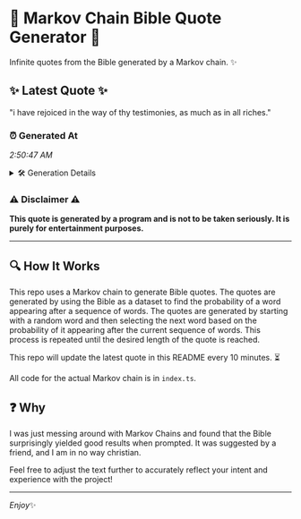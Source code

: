 # 📖 Markov Chain Bible Quote Generator 📖

Infinite quotes from the Bible generated by a Markov chain. ✨

## ✨ Latest Quote ✨
"i have rejoiced in the way of thy testimonies, as much as in all riches."

### ⏰ Generated At
*2:50:47 AM*

<details>
    <summary>🛠️ Generation Details</summary>
    <p>
        <strong>🌱 Seed:</strong> i<br>
        <strong>🔄 Iterations:</strong> 14<br>
        <strong>📜 Context History:</strong><br>[ i ]: have<br>[ i, have ]: rejoiced<br>[ i, have, rejoiced ]: in<br>[ i, have, rejoiced, in ]: the<br>[ i, have, rejoiced, in, the ]: way<br>[ i, have, rejoiced, in, the, way ]: of<br>[ have, rejoiced, in, the, way, of ]: thy<br>[ rejoiced, in, the, way, of, thy ]: testimonies,<br>[ in, the, way, of, thy, testimonies, ]: as<br>[ the, way, of, thy, testimonies,, as ]: much<br>[ way, of, thy, testimonies,, as, much ]: as<br>[ of, thy, testimonies,, as, much, as ]: in<br>[ thy, testimonies,, as, much, as, in ]: all<br>[ testimonies,, as, much, as, in, all ]: riches.<br>
    </p>
</details>

### ⚠️ Disclaimer ⚠️
**This quote is generated by a program and is not to be taken seriously. It is purely for entertainment purposes.**

---

## 🔍 How It Works

This repo uses a Markov chain to generate Bible quotes. The quotes are generated by using the Bible as a dataset to find the probability of a word appearing after a sequence of words. The quotes are generated by starting with a random word and then selecting the next word based on the probability of it appearing after the current sequence of words. This process is repeated until the desired length of the quote is reached.

This repo will update the latest quote in this README every 10 minutes. ⏳

All code for the actual Markov chain is in `index.ts`.

## ❓ Why

I was just messing around with Markov Chains and found that the Bible surprisingly yielded good results when prompted. 
It was suggested by a friend, and I am in no way christian.

Feel free to adjust the text further to accurately reflect your intent and experience with the project!

---

*Enjoy*✨
